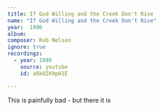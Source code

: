```yaml
---
title: If God Willing and the Creek Don't Rise
name: "If God Willing and the Creek Don't Rise"
year:  1996
album: 
composer: Rob Nelson
ignore: true
recordingz:
  - year: 1996
    source: youtube
    id: aRk0IK9pH1E

---
```


This is painfully bad - but there it is


